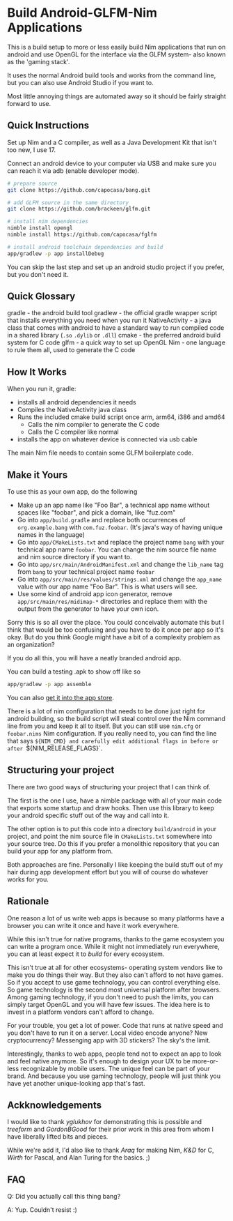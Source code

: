 Build Android-GLFM-Nim Applications
===

This is a build setup to more or less easily build Nim applications that run on android and use OpenGL for the interface via the GLFM system- also known as the 'gaming stack'.

It uses the normal Android build tools and works from the command line, but you can also use Android Studio if you want to.

Most little annoying things are automated away so it should be fairly straight forward to use.

Quick Instructions
---

Set up Nim and a C compiler, as well as a Java Development Kit that isn't too new, I use 17.

Connect an android device to your computer via USB and make sure you can reach it via adb (enable developer mode).

```sh
# prepare source
git clone https://github.com/capocasa/bang.git

# add GLFM source in the same directory
git clone https://github.com/brackeen/glfm.git

# install nim dependencies
nimble install opengl
nimble install https://github.com/capocasa/fglfm

# install android toolchain dependencies and build
app/gradlew -p app installDebug
```

You can skip the last step and set up an android studio project if you prefer, but you don't need it.

Quick Glossary
---

gradle - the android build tool
gradlew - the official gradle wrapper script that installs everything you need when you run it
NativeActivity - a java class that comes with android to have a standard way to run compiled code in a shared library (`.so` `.dylib` or `.dll`)
cmake - the preferred android build system for C code
glfm - a quick way to set up OpenGL
Nim - one language to rule them all, used to generate the C code

How It Works
---

When you run it, gradle:

- installs all android dependencies it needs
- Compiles the NativeActivity java class
- Runs the included cmake build script once arm, arm64, i386 and amd64
  - Calls the nim compiler to generate the C code
  - Calls the C compiler like normal
- installs the app on whatever device is connected via usb cable

The main Nim file needs to contain some GLFM boilerplate code.

Make it Yours
-------------

To use this as your own app, do the following

- Make up an app name like "Foo Bar", a technical app name without spaces like "foobar", and pick a domain, like "fuz.com"
- Go into `app/build.gradle` and replace both occurrences of `org.example.bang` with `com.fuz.foobar`. (It's java's way of having unique names in the language)
- Go into `app/CMakeLists.txt` and replace the project name `bang` with your technical app name `foobar`. You can change the nim source file name and nim source directory if you want to.
- Go into `app/src/main/AndroidManifest.xml` and change the `lib_name` tag from `bang` to your technical project name `foobar`
- Go into `app/src/main/res/values/strings.xml` and change the `app_name` value with our app name "Foo Bar". This is what users will see.
- Use some kind of android app icon generator, remove `app/src/main/res/midimap-*` directories and replace them with the output from the generator to have your own icon.

Sorry this is so all over the place. You could conceivably automate this but I think that would be too confusing and you have to do it once per app so it's okay. But do you think Google might have a bit of a complexity problem as an organization?

If you do all this, you will have a neatly branded android app.

You can build a testing .apk to show off like so

```sh
app/gradlew -p app assemble
```

You can also [get it into the app store](https://developer.android.com/build/building-cmdline#bundle_build_gradle).

There is a lot of nim configuration that needs to be done just right for android building, so the build script will steal control over the Nim command line from you and keep it all to itself. But you can still use `nim.cfg` or `foobar.nims` Nim configuration. If you really need to, you can find the line that says `${NIM_CMD} and carefully edit additional flags in before or after `${NIM_RELEASE_FLAGS}`.

Structuring your project
---

There are two good ways of structuring your project that I can think of.

The first is the one I use, have a nimble package with all of your main code that exports some startup and draw hooks. Then use this library to keep your android specific stuff out of the way and call into it.

The other option is to put this code into a directory `build/android` in your project, and point the nim source file in `CMakeLists.txt` somewhere into your source tree. Do this if you prefer a monolithic repository that you can build your app for any platform from.

Both approaches are fine. Personally I like keeping the build stuff out of my hair during app development effort but you will of course do whatever works for you.

Rationale
---

One reason a lot of us write web apps is because so many platforms have a browser you can write it once and have it work everywhere.

While this isn't true for native programs, thanks to the game ecosystem you can write a program once. While it might not immediately run everywhere, you can at least expect it to *build* for every ecosystem.

This isn't true at all for other ecosystems- operating system vendors like to make you do things their way. But they also can't afford to not have games. So if you accept to use game technology, you can control everything else. So game technology is the second most universal platform after browsers. Among gaming technology, if you don't need to push the limits, you can simply target OpenGL and you will have few issues. The idea here is to invest in a platform vendors can't afford to change.

For your trouble, you get a lot of power. Code that runs at native speed and you don't have to run it on a server. Local video encode anyone? New cryptocurrency? Messenging app with 3D stickers? The sky's the limit.

Interestingly, thanks to web apps, people tend not to expect an app to look and feel native anymore. So it's enough to design your UX to be more-or-less recognizable by mobile users. The unique feel can be part of your brand. And because you use gaming technology, people will just think you have yet another unique-looking app that's fast.

Ackknowledgements
---

I would like to thank *yglukhov* for demonstrating this is possible and *treeform* and *GordonBGood* for their prior work in this area from whom I have liberally lifted bits and pieces.

While we're add it, I'd also like to thank *Araq* for making Nim, *K&D* for C, *Wirth* for Pascal, and Alan Turing for the basics. ;)

FAQ
---

Q: Did you actually call this thing bang?

A: Yup. Couldn't resist :)


